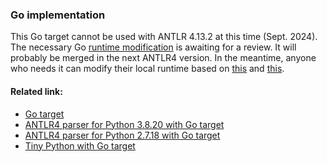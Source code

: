 ### Go implementation

This Go target cannot be used with ANTLR 4.13.2 at this time (Sept. 2024). 
The necessary Go [runtime modification](https://github.com/antlr/antlr4/pull/4626) is awaiting for a review.
It will probably be merged in the next ANTLR4 version.
In the meantime, anyone who needs it can modify their local runtime based on [this](https://github.com/antlr/antlr4/pull/4626/commits/735cfcb21a25b7eacd0b06cd3307f4281c76edf3) and [this](https://github.com/antlr/antlr4/pull/4626/commits/5b9c537649f80d149d3613fb29eb69f3923fd64f).

#### Related link:
 - [Go target](https://github.com/antlr/antlr4/blob/dev/doc/go-target.md)
 - [ANTLR4 parser for Python 3.8.20 with Go target](https://github.com/RobEin/ANTLR4-parser-for-Python-3.8/tree/main/port_Go)
 - [ANTLR4 parser for Python 2.7.18 with Go target](https://github.com/RobEin/ANTLR4-parser-for-Python-2.7.18/tree/main/port_Go)
 - [Tiny Python with Go target](https://github.com/RobEin/tiny-python/tree/master/port_Go)
 